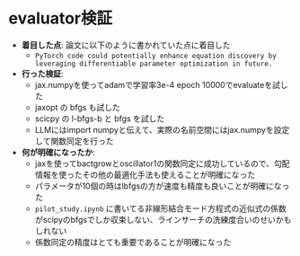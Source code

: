 # evaluator検証

* **着目した点**: 論文に以下のように書かれていた点に着目した
    * `PyTorch code could potentially enhance equation discovery by leveraging differentiable parameter optimization in future.`
* **行った検証**: 
    * jax.numpyを使ってadamで学習率3e-4 epoch 10000でevaluateを試した 
    * jaxopt の bfgs も試した
    * scicpy の l-bfgs-b と bfgs を試した
    * LLMにはimport numpyと伝えて、実際の名前空間にはjax.numpyを設定して関数同定を行った
* **何が明確になったか**: 
    * jaxを使ってbactgrowとoscillator1の関数同定に成功しているので、勾配情報を使ったその他の最適化手法も使えることが明確になった
    * パラメータが10個の時はlbfgsの方が速度も精度も良いことが明確になった
    * `pilot_study.ipynb` に書いてる非線形結合モード方程式の近似式の係数がscipyのbfgsでしか収束しない、ラインサーチの洗練度合いのせいかもしれない
    * 係数同定の精度はとても重要であることが明確になった
